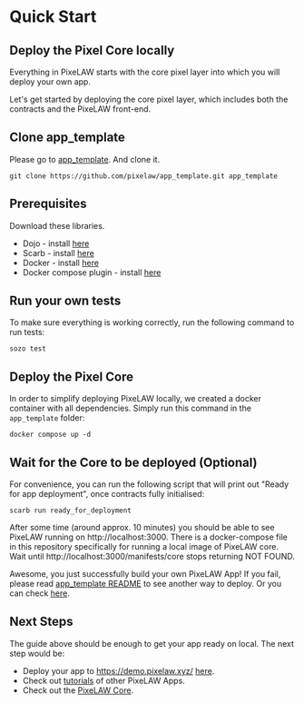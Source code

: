 # Quick Start

## Deploy the Pixel Core locally
Everything in PixeLAW starts with the core pixel layer into which you will deploy your own app.

Let's get started by deploying the core pixel layer, which includes both the contracts and the PixeLAW front-end.

## Clone app_template

Please go to [app_template](https://github.com/pixelaw/app_template). And clone it.

```console
git clone https://github.com/pixelaw/app_template.git app_template
```

## Prerequisites

Download these libraries.

-   Dojo - install [here](https://book.dojoengine.org/getting-started/quick-start.html)
-   Scarb - install [here](https://docs.swmansion.com/scarb/download)
-   Docker - install [here](https://docs.docker.com/engine/install/)
-   Docker compose plugin - install [here](https://docs.docker.com/compose/install/)

## Run your own tests

To make sure everything is working correctly, run the following command to run tests:
```console
sozo test
```

## Deploy the Pixel Core

In order to simplify deploying PixeLAW locally, we created a docker container with all dependencies. Simply run this command in the `app_template` folder:
```console
docker compose up -d
```

## Wait for the Core to be deployed (Optional)

For convenience, you can run the following script that will print out "Ready for app deployment", once contracts fully initialised:
```console
scarb run ready_for_deployment
```

After some time (around approx. 10 minutes) you should be able to see PixeLAW running on http://localhost:3000. There is a docker-compose file in this repository specifically for running a local image of PixeLAW core. Wait until http://localhost:3000/manifests/core stops returning NOT FOUND. 





Awesome, you just successfully build your own PixeLAW App! If you fail, please read [app_template README](https://github.com/pixelaw/app_template) to see another way to deploy. Or you can check [here](./setup_old.md).

## Next Steps

The guide above should be enough to get your app ready on local. The next step would be:
- Deploy your app to https://demo.pixelaw.xyz/ [here]({#deploy_to_demo}).
- Check out [tutorials](../tutorial) of other PixeLAW Apps.
- Check out the [PixeLAW Core](https://github.com/pixelaw/core).